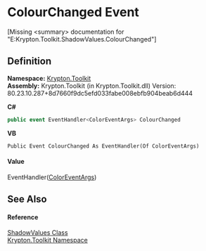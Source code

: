 # ColourChanged Event


\[Missing &lt;summary&gt; documentation for "E:Krypton.Toolkit.ShadowValues.ColourChanged"\]



## Definition
**Namespace:** <a href="79d2eac2-21f4-54ff-7552-b20c33c30600.md">Krypton.Toolkit</a>  
**Assembly:** Krypton.Toolkit (in Krypton.Toolkit.dll) Version: 80.23.10.287+8d7660f9dc5efd033fabe008ebfb904beab6d444

**C#**
``` C#
public event EventHandler<ColorEventArgs> ColourChanged
```
**VB**
``` VB
Public Event ColourChanged As EventHandler(Of ColorEventArgs)
```



#### Value
EventHandler(<a href="600c154d-1459-20bc-7871-ba799847d8e8.md">ColorEventArgs</a>)

## See Also


#### Reference
<a href="4d204e23-e22e-29ac-d2bc-a2a297688f00.md">ShadowValues Class</a>  
<a href="79d2eac2-21f4-54ff-7552-b20c33c30600.md">Krypton.Toolkit Namespace</a>  
